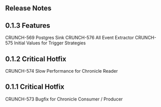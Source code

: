 ## Release Notes

## 0.1.3 Features
CRUNCH-569 Postgres Sink
CRUNCH-576 All Event Extractor
CRUNCH-575 Initial Values for Trigger Strategies

## 0.1.2 Critical Hotfix
CRUNCH-574 Slow Performance for Chronicle Reader

## 0.1.1 Critical Hotfix
CRUNCH-573 Bugfix for Chronicle Consumer / Producer
